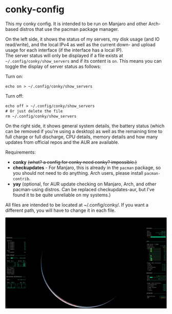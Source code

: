 # conky-config

This my conky config. It is intended to be run on Manjaro and other Arch-based distros that use the pacman package manager.

On the left side, it shows the status of my servers, my disk usage (and IO read/write), and the local IPv4 as well as the current down- and upload usage for each interface (if the interface has a local IP).<br>
The server status will only be displayed if a file exists at `~/.config/conky/show_servers` and if its content is `on`. This means you can toggle the display of server status as follows:

Turn on:
```shell script
echo on > ~/.config/conky/show_servers
```

Turn off:
```shell script
echo off > ~/.config/conky/show_servers
# Or just delete the file
rm ~/.config/conky/show_servers
```

On the right side, it shows general system details, the battery status (which can be removed if you're using a desktop) as well as the remaining time to full charge or full discharge, CPU details, memory details and how many updates from official repos and the AUR are available.

Requirements:
- **conky** ~~(what? a config for conky need conky? impossible.)~~
- **checkupdates** - For Manjaro, this is already in the `pacman` package, so you should not need to do anything. Arch users, please install `pacman-contrib`.
- **yay** (optional, for AUR update checking on Manjaro, Arch, and other pacman-using distros. Can be replaced checkupdates-aur, but I've found it to be quite unreliable on my systems.)

All files are intended to be located at ~/.config/conky/. If you want a different path, you will have to change it in each file.

![demo](demo.gif)
